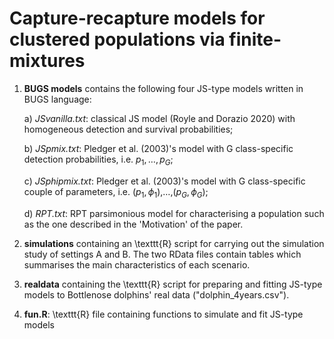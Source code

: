 # Capture-recapture models for clustered populations via finite-mixtures

 1) **BUGS models** contains the following four JS-type models written in BUGS language:

     a) _JSvanilla.txt_: classical JS model (Royle and Dorazio 2020) 
      with homogeneous detection and survival probabilities;
   
     b) _JSpmix.txt_: Pledger et al. (2003)'s model with G class-specific detection probabilities, i.e. $p_1,\dots,p_G$;

     c) _JSphipmix.txt_: Pledger et al. (2003)'s model with G class-specific couple of parameters, i.e. ($p_1,\phi_1$),$\dots$,($p_G,\phi_G$);

     d) _RPT.txt_: RPT parsimonious model for characterising a population such as the one described in the 'Motivation' of the paper.

 2) **simulations** containing an \texttt{R} script for carrying out the simulation study of settings A and B. The two RData files contain tables which summarises the main characteristics of each scenario.

 3) **realdata** containing the \texttt{R} script for preparing and fitting JS-type models to Bottlenose dolphins' real data ("dolphin_4years.csv").

 4) **fun.R**: \texttt{R} file containing functions to simulate and fit JS-type models
